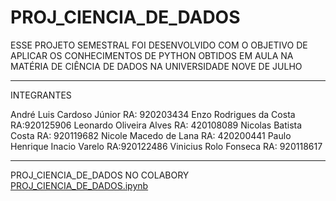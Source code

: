 # PROJ_CIENCIA_DE_DADOS

ESSE PROJETO SEMESTRAL FOI DESENVOLVIDO COM O OBJETIVO DE APLICAR OS CONHECIMENTOS DE PYTHON OBTIDOS EM AULA NA MATÉRIA DE CIÊNCIA DE DADOS NA UNIVERSIDADE NOVE DE JULHO 

------------------------------------------------------------------------------------------------------------------------------

INTEGRANTES

André Luis Cardoso Júnior                                      RA: 920203434
Enzo Rodrigues da Costa                                        RA:920125906
Leonardo Oliveira Alves                                        RA: 420108089
Nicolas Batista Costa                                          RA: 920119682
Nicole Macedo de Lana                                          RA: 420200441
Paulo Henrique Inacio Varelo                                   RA:920122486
Vinicius Rolo Fonseca                                          RA: 920118617

------------------------------------------------------------------------------------------------------------------------------

PROJ_CIENCIA_DE_DADOS NO COLABORY [PROJ_CIENCIA_DE_DADOS.ipynb](/PROJ_CIENCIA_DE_DADOS.ipynb)
